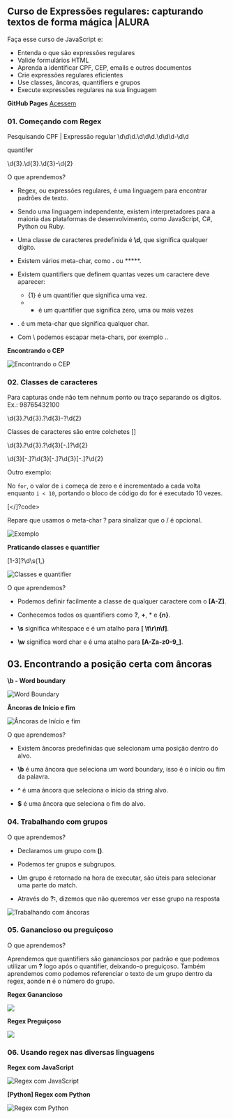 ## Curso de Expressões regulares: capturando textos de forma mágica |ALURA

Faça esse curso de JavaScript e:

 - Entenda o que são expressões regulares
 - Valide formulários HTML
 - Aprenda a identificar CPF, CEP, emails e outros documentos
 - Crie expressões regulares eficientes
 - Use classes, âncoras, quantifiers e grupos
 - Execute expressões regulares na sua linguagem

**GitHub Pages** 
[Acessem](https://tiagomerc.github.io/Express-es-regulares-capturando-textos-de-forma-m-gica-ALURA/)

### 01. Começando com Regex

Pesquisando CPF | Expressão regular
\d\d\d\.\d\d\d\.\d\d\d-\d\d

quantifer

\d{3}\.\d{3}\.\d{3}-\d{2}

O que aprendemos?

- Regex, ou expressões regulares, é uma linguagem para encontrar padrões de texto.

- Sendo uma linguagem independente, existem interpretadores para a maioria das plataformas de desenvolvimento, como JavaScript, C#, Python ou Ruby.

- Uma classe de caracteres predefinida é **\d**, que significa qualquer dígito.

- Existem vários meta-char, como **.** ou *****.

- Existem quantifiers que definem quantas vezes um caractere deve aparecer:
  - {1} é um quantifier que significa uma vez.
  - * é um quantifier que significa zero, uma ou mais vezes

- . é um meta-char que significa qualquer char.

- Com \ podemos escapar meta-chars, por exemplo \..

**Encontrando o CEP**

![Encontrando o CEP](./imgs/prints/EncontrandoCEP.png)

### 02. Classes de caracteres 

Para capturas onde não tem nehnum ponto ou traço separando os digitos.
Ex.: 98765432100

\d{3}\.?\d{3}\.?\d{3}-?\d{2}

Classes de caracteres são entre colchetes []

\d{3}\.?\d{3}\.?\d{3}[-.]?\d{2}

\d{3}[-.]?\d{3}[-.]?\d{3}[-.]?\d{2}

Outro exemplo:

No <code>for</code>, o valor de <code>i</code> começa de zero e é incrementado a cada volta enquanto <code>i < 10</code>, portando o bloco de código do for é executado 10 vezes. 

[</]?code>

Repare que usamos o meta-char ? para sinalizar que o / é opcional.

![Exemplo](./imgs/prints/Exemplo.png)

**Praticando classes e quantifier**

[1-3]?\d\s{1,}

![Classes e quantifier](./imgs/prints/ClassesQuantifier.png)

O que aprendemos?

- Podemos definir facilmente a classe de qualquer caractere com o **[A-Z]**.

- Conhecemos todos os quantifiers como **?**, **+**, * e **{n}**.

- **\s** significa whitespace e é um atalho para **[ \t\r\n\f]**.

- **\w** significa word char e é uma atalho para **[A-Za-z0-9_]**.

## 03. Encontrando a posição certa com âncoras 

**\b - Word boundary** 

![Word Boundary](./imgs/prints/wordBoundary.png)

**Âncoras de Início e fim**

![Âncoras de Início e fim](./imgs/prints/ancorasInicioEFim.png/)

O que aprendemos?

- Existem âncoras predefinidas que selecionam uma posição dentro do alvo.

- **\b** é uma âncora que seleciona um word boundary, isso é o início ou fim da palavra.

- **^** é uma âncora que seleciona o início da string alvo.

- **$** é uma âncora que seleciona o fim do alvo.

### 04. Trabalhando com grupos 

O que aprendemos?

- Declaramos um grupo com **()**.

- Podemos ter grupos e subgrupos.

- Um grupo é retornado na hora de executar, são úteis para selecionar uma parte do match.

- Através do **?:**, dizemos que não queremos ver esse grupo na resposta

![Trabalhando com âncoras](./imgs/prints/trabalhandoComGrupos.png)

### 05. Ganancioso ou preguiçoso

O que aprendemos?

Aprendemos que quantifiers são gananciosos por padrão e que podemos utilizar um **?** logo após o quantifier, deixando-o preguiçoso. Também aprendemos como podemos referenciar o texto de um grupo dentro da regex, aonde **n** é o número do grupo.

**Regex Ganancioso**

![](./imgs/prints/RegexGanancioso.png)

**Regex Preguiçoso**

![](./imgs/prints/RegexPreguicoso.png)

### 06. Usando regex nas diversas linguagens

**Regex com JavaScript**

![Regex com JavaScript](./imgs/prints/RegexJS.png) 

 **[Python] Regex com Python**

 ![Regex com Python](./imgs/prints/regexPython.png)